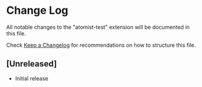 # Change Log

All notable changes to the "atomist-test" extension will be documented in this file.

Check [Keep a Changelog](http://keepachangelog.com/) for recommendations on how to structure this file.

## [Unreleased]

- Initial release